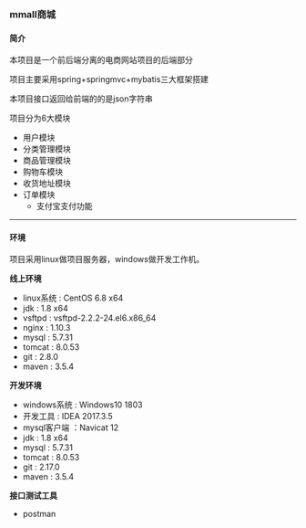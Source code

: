 ### mmall商城

#### 简介

本项目是一个前后端分离的电商网站项目的后端部分

项目主要采用spring+springmvc+mybatis三大框架搭建

本项目接口返回给前端的的是json字符串

项目分为6大模块

- 用户模块
- 分类管理模块
- 商品管理模块
- 购物车模块
- 收货地址模块
- 订单模块
  - 支付宝支付功能

---

#### 环境
项目采用linux做项目服务器，windows做开发工作机。

**线上环境**

- linux系统 : CentOS 6.8 x64
- jdk : 1.8 x64
- vsftpd : vsftpd-2.2.2-24.el6.x86_64
- nginx : 1.10.3
- mysql : 5.7.31
- tomcat : 8.0.53
- git : 2.8.0
- maven : 3.5.4

**开发环境**

- windows系统 : Windows10 1803
- 开发工具 : IDEA 2017.3.5
- mysql客户端 ：Navicat 12
- jdk : 1.8 x64
- mysql : 5.7.31
- tomcat : 8.0.53
- git : 2.17.0
- maven : 3.5.4

**接口测试工具**

- postman



